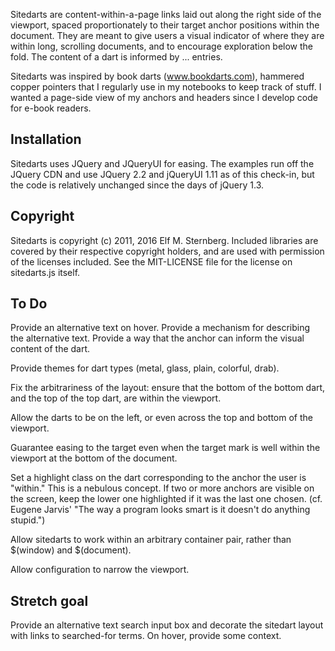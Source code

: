 Sitedarts are content-within-a-page links laid out along the right
side of the viewport, spaced proportionately to their target anchor
positions within the document.  They are meant to give users a visual
indicator of where they are within long, scrolling documents, and to
encourage exploration below the fold.  The content of a dart is
informed by <a name=""> ... </a> entries.

Sitedarts was inspired by book darts (www.bookdarts.com), hammered
copper pointers that I regularly use in my notebooks to keep track of
stuff.  I wanted a page-side view of my anchors and headers since I
develop code for e-book readers.

## Installation

Sitedarts uses JQuery and JQueryUI for easing.  The examples run off the
JQuery CDN and use JQuery 2.2 and jQueryUI 1.11 as of this check-in, but
the code is relatively unchanged since the days of jQuery 1.3.

## Copyright 

Sitedarts is copyright (c) 2011, 2016 Elf M. Sternberg.  Included
libraries are covered by their respective copyright holders, and are
used with permission of the licenses included.  See the MIT-LICENSE file
for the license on sitedarts.js itself.

## To Do

Provide an alternative text on hover.  Provide a mechanism for
describing the alternative text.  Provide a way that the <a name="">
anchor can inform the visual content of the dart.

Provide themes for dart types (metal, glass, plain, colorful, drab).

Fix the arbitrariness of the layout: ensure that the bottom of the
bottom dart, and the top of the top dart, are within the viewport.

Allow the darts to be on the left, or even across the top and bottom of
the viewport.

Guarantee easing to the target even when the target mark is well
within the viewport at the bottom of the document.  

Set a highlight class on the dart corresponding to the anchor the user
is "within."  This is a nebulous concept.  If two or more anchors are
visible on the screen, keep the lower one highlighted if it was the last
one chosen.  (cf. Eugene Jarvis' "The way a program looks smart is it
doesn't do anything stupid.")

Allow sitedarts to work within an arbitrary container pair, rather
than $(window) and $(document).  

Allow configuration to narrow the viewport.

## Stretch goal

Provide an alternative text search input box and decorate the sitedart
layout with links to searched-for terms.  On hover, provide some
context.  
